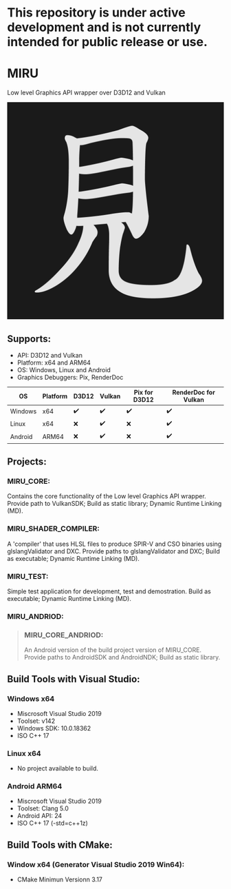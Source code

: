 # This repository is under active development and is not currently intended for public release or use.

# MIRU
Low level Graphics API wrapper over D3D12 and Vulkan

![MIRU_LOGO](/logo.png)

## Supports:
- API: D3D12 and Vulkan
- Platform: x64 and ARM64
- OS: Windows, Linux and Android
- Graphics Debuggers: Pix, RenderDoc

| OS      | Platform | D3D12            | Vulkan           | Pix for D3D12    | RenderDoc for Vulkan |
| ------- | -------- | ---------------- | ---------------- | ---------------- | -------------------- |
| Windows | x64      |:heavy_check_mark:|:heavy_check_mark:|:heavy_check_mark:|:heavy_check_mark:    |
| Linux   | x64      |:x:               |:heavy_check_mark:|:x:               |:heavy_check_mark:    |
| Android | ARM64    |:x:               |:heavy_check_mark:|:x:               |:heavy_check_mark:    |

## Projects:
### MIRU_CORE: 
Contains the core functionality of the Low level Graphics API wrapper. Provide path to VulkanSDK; Build as static library; Dynamic Runtime Linking (MD).

### MIRU_SHADER_COMPILER: 
A 'compiler' that uses HLSL files to produce SPIR-V and CSO binaries using glslangValidator and DXC. Provide paths to glslangValidator and DXC; Build as executable; Dynamic Runtime Linking (MD).

### MIRU_TEST: 
Simple test application for development, test and demostration. Build as executable; Dynamic Runtime Linking (MD).

### MIRU_ANDRIOD:
>### MIRU_CORE_ANDRIOD:
>An Android version of the build project version of MIRU_CORE. Provide paths to AndroidSDK and AndroidNDK; Build as static library.

## Build Tools with Visual Studio:
### Windows x64
- Miscrosoft Visual Studio 2019
- Toolset: v142 
- Windows SDK: 10.0.18362
- ISO C++ 17

### Linux x64
- No project available to build.

### Android ARM64
- Miscrosoft Visual Studio 2019
- Toolset: Clang 5.0 
- Android API: 24
- ISO C++ 17 (-std=c++1z)

## Build Tools with CMake:
### Window x64 (Generator Visual Studio 2019 Win64):
- CMake Minimun Versionn 3.17

